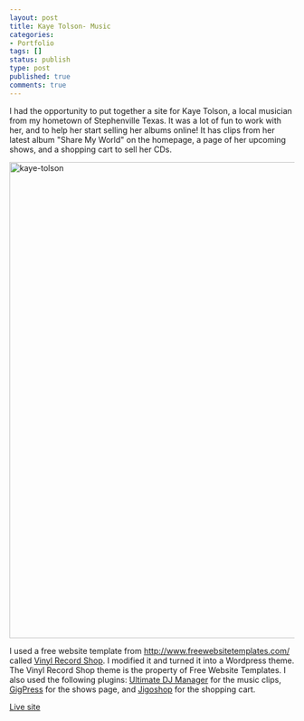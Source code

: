 ```yaml
---
layout: post
title: Kaye Tolson- Music
categories:
- Portfolio
tags: []
status: publish
type: post
published: true
comments: true
---
```


I had the opportunity to put together a site for Kaye Tolson, a local musician from my hometown of Stephenville Texas. It was a lot of fun to work with her, and to help her start selling her albums online! It has clips from her latest album "Share My World" on the homepage, a page of her upcoming shows, and a shopping cart to sell her CDs.

<a href="http://www.adamwadeharris.com/assets/uploads/2013/05/kaye-tolson.jpg"><img class="aligncenter size-full wp-image-334" alt="kaye-tolson" src="{{site.url}}/assets/uploads/2013/05/kaye-tolson.jpg" width="700" height="842" /></a>

I used a free website template from <a href="http://www.freewebsitetemplates.com/" target="_blank">http://www.freewebsitetemplates.com/</a> called <a href="http://www.freewebsitetemplates.com/preview/vinylrecordshopwebtemplate/" target="_blank">Vinyl Record Shop</a>. I modified it and turned it into a Wordpress theme. The Vinyl Record Shop theme is the property of Free Website Templates. I also used the following plugins: <a href="http://codecanyon.net/item/ultimate-dj-manager-wordpress-plugin/241072" target="_blank">Ultimate DJ Manager</a> for the music clips, <a href="http://wordpress.org/plugins/gigpress/" target="_blank">GigPress</a> for the shows page, and <a href="http://wordpress.org/plugins/jigoshop/" target="_blank">Jigoshop</a> for the shopping cart.

<a href="http://www.kayetolson.com" target="_blank">Live site</a>
